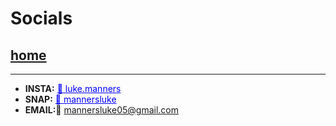 
# Socials
## [home](home)
---------------
- <strong>INSTA:</strong> <a href="https://www.instagram.com/luke.manners/" style="color:blue">📸 luke.manners</a><br>
- <strong>SNAP:</strong> <a href="https://www.snapchat.com/add/mannersluke"  style="color:blue">👻 mannersluke</a><br>
- <strong>EMAIL:</strong>📧 mannersluke05@gmail.com<br>

